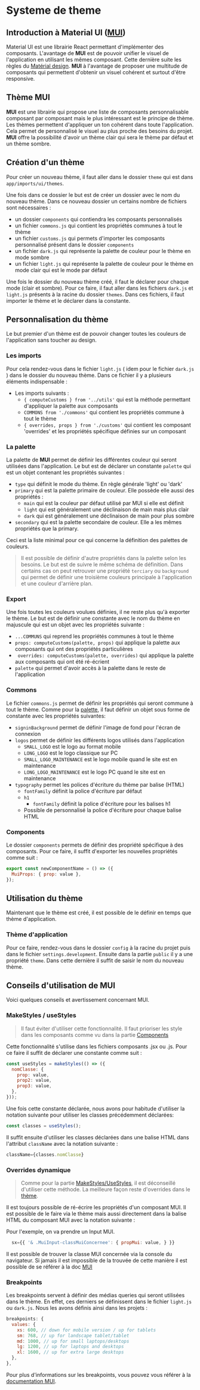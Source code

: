# Systeme de theme

## Introduction à Material UI ([MUI](https://mui.com/))

Material UI est une librairie React permettant d'implémenter des composants. L'avantage de **MUI** est de pouvoir unifier le visuel de l'application en utilisant les mêmes composant. Cette dernière suite les règles du [Matérial design](https://fr.wikipedia.org/wiki/Material_Design).
**MUI** à l'avantage de proposer une multitude de composants qui permettent d'obtenir un visuel cohérent et surtout d'être responsive.

## Thème MUI

**MUI** est une librairie qui propose une liste de composants personnalisable composant par composant mais le plus intéressant est le principe de thème.
Les thèmes permettent d'appliquer un ton cohérent dans toute l'application. Cela permet de personnalisé le visuel au plus proche des besoins du projet.
**MUI** offre la possibilité d'avoir un thème clair qui sera le thème par défaut et un thème sombre.

## Création d'un thème

Pour créer un nouveau thème, il faut aller dans le dossier `theme` qui est dans `app/imports/ui/themes`.

Une fois dans ce dossier le but est de créer un dossier avec le nom du nouveau thème.
Dans ce nouveau dossier un certains nombre de fichiers sont nécessaires :

- un dossier `components` qui contiendra les composants personnalisés
- un fichier `commons.js` qui contient les propriétés communes à tout le thème
- un fichier `customs.js` qui permets d'importer les composants personnalisé présent dans le dossier `components`
- un fichier `dark.js` qui représente la palette de couleur pour le thème en mode sombre
- un fichier `light.js` qui représente la palette de couleur pour le thème en mode clair qui est le mode par défaut

Une fois le dossier du nouveau thème créé, il faut le déclarer pour chaque mode (clair et sombre). Pour ce faire, il faut aller dans les fichiers `dark.js` et `light.js` présents à la racine du dossier `themes`. Dans ces fichiers, il faut importer le thème et le déclarer dans la constante.

## Personnalisation du thème

Le but premier d'un thème est de pouvoir changer toutes les couleurs de l'application sans toucher au design.

### Les imports

Pour cela rendez-vous dans le fichier `light.js` ( idem pour le fichier `dark.js` ) dans le dossier du nouveau thème.
Dans ce fichier il y a plusieurs éléments indispensable :

- Les imports suivants :
  - `{ computeCustoms } from '../utils'` qui est la méthode permettant d'appliquer la palette aux composants
  - `COMMONS from './commons'` qui contient les propriétés commune à tout le thème
  - `{ overrides, props } from './customs'` qui contient les composant 'overrides' et les propriétés spécifique définies sur un composant

### La palette

La palette de **MUI** permet de définir les différentes couleur qui seront utilisées dans l'application. Le but est de déclarer un constante `palette` qui est un objet contenant les propriétés suivantes :

- `type` qui définit le mode du thème. En règle générale 'light' ou 'dark'
- `primary` qui est la palette primaire de couleur. Elle possède elle aussi des propriétés :
  - `main` qui est la couleur par défaut utilisé par MUI si elle est définit
  - `light` qui est généralement une déclinaison de main mais plus clair
  - `dark` qui est généralement une déclinaison de main pour plus sombre
- `secondary` qui est la palette secondaire de couleur. Elle a les mêmes propriétés que la primary.

Ceci est la liste minimal pour ce qui concerne la définition des palettes de couleurs.

> Il est possible de définir d'autre propriétés dans la palette selon les besoins. Le but est de suivre le même schéma de définition. Dans certains cas on peut retrouver une propriété `terciary` ou `background` qui permet de définir une troisième couleurs principale à l'application et une couleur d'arrière plan.

### Export

Une fois toutes les couleurs voulues définies, il ne reste plus qu'à exporter le thème.
Le but est de définir une constante avec le nom du thème en majuscule qui est un objet avec les propriétés suivante :

- `...COMMUNS` qui reprend les propriétés communes à tout le thème
- `props: computeCustoms(palette, props)` qui applique la palette aux composants qui ont des propriétés particulières
- ` overrides: computeCustoms(palette, overrides)` qui applique la palette aux composants qui ont été ré-écrient
- `palette` qui permet d'avoir accès à la palette dans le reste de l'application

### Commons

Le fichier `commons.js` permet de définir les propriétés qui seront commune à tout le thème. Comme pour la [palette](#la-palette), il faut définir un objet sous forme de constante avec les propriétés suivantes:

- `signinBackground` permet de définir l'image de fond pour l'écran de connexion
- `logos` permet de définir les différents logos utilisés dans l'application
  - `SMALL_LOGO` est le logo au format mobile
  - `LONG_LOGO` est le logo classique sur PC
  - `SMALL_LOGO_MAINTENANCE` est le logo mobile quand le site est en maintenance
  - `LONG_LOGO_MAINTENANCE` est le logo PC quand le site est en maintenance
- `typography` permet les polices d'écriture du thème par balise (HTML)
  - `fontFamily` définit la police d'écriture par défaut
  - `h1`
    - `fontFamily` définit la police d'écriture pour les balises h1
  - Possible de personnalisé la police d'écriture pour chaque balise HTML

### Components

Le dossier `components` permets de définir des propriété spécifique à des composants. Pour ce faire, il suffit d'exporter les nouvelles propriétés comme suit :

```jsx
export const newComponentName = () => ({
  MuiProps: { prop: value },
});
```

## Utilisation du thème

Maintenant que le thème est créé, il est possible de le définir en temps que thème d'application.

### Thème d'application

Pour ce faire, rendez-vous dans le dossier `config` à la racine du projet puis dans le fichier `settings.development`. Ensuite dans la partie `public` il y a une propriété `theme`. Dans cette dernière il suffit de saisir le nom du nouveau thème.

## Conseils d'utilisation de MUI

Voici quelques conseils et avertissement concernant MUI.

### MakeStyles / useStyles

> Il faut éviter d'utiliser cette fonctionnalité. Il faut prioriser les style dans les composants comme vu dans la partie [Components](#Components)

Cette fonctionnalité s'utilise dans les fichiers composants .jsx ou .js. Pour ce faire il suffit de déclarer une constante comme suit :

```jsx
const useStyles = makeStyles(() => ({
  nomClasse: {
    prop: value,
    prop2: value,
    prop3: value,
  },
}));
```

Une fois cette constante déclarée, nous avons pour habitude d'utiliser la notation suivante pour utiliser les classes précédemment déclarées:

```jsx
const classes = useStyles();
```

Il suffit ensuite d'utiliser les classes déclarées dans une balise HTML dans l'attribut `className` avec la notation suivante :

```jsx
className={classes.nomClasse}
```

### Overrides dynamique

> Comme pour la partie [MakeStyles/UseStyles](#makestyles--usestyles), il est déconseillé d'utiliser cette méthode. La meilleure façon reste d'overrides dans le [thème](#components).

Il est toujours possible de ré-écrire les propriétés d'un composant MUI. Il est possible de le faire via le thème mais aussi directement dans la balise HTML du composant MUI avec la notation suivante :

Pour l'exemple, on va prendre un Input MUI.

```jsx
  sx={{ '& .MuiInput-classMuiConcernee': { propMui: value, } }}
```

Il est possible de trouver la classe MUI concernée via la console du navigateur. Si jamais il est impossible de la trouvée de cette manière il est possible de se référer à la doc [MUI](https://mui.com/)

### Breakpoints

Les breakpoints servent à définir des médias queries qui seront utilisées dans le thème. En effet, ces derniers se définissent dans le fichier `light.js` ou `dark.js`. Nous les avons définis ainsi dans les projets :

```jsx
breakpoints: {
  values: {
    xs: 600, // down for mobile version / up for tablets
    sm: 768, // up for landscape tablet/tablet
    md: 1000, // up for small laptops/desktops
    lg: 1200, // up for laptops and desktops
    xl: 1600, // up for extra large desktops
  },
},
```

Pour plus d'informations sur les breakpoints, vous pouvez vous référer à la [documentation MUI](https://mui.com/customization/breakpoints/#default-breakpoints).
